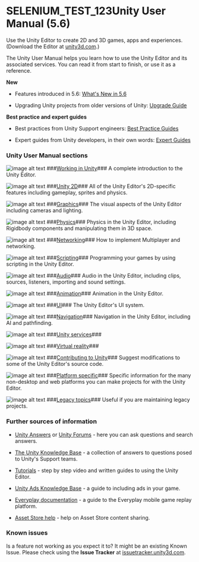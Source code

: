 # SELENIUM_TEST_123Unity User Manual (5.6)

Use the Unity Editor to create 2D and 3D games, apps and experiences. (Download the Editor at [unity3d.com](http://unity3d.com/unity).)

The Unity User Manual helps you learn how to use the Unity Editor and its associated services. You can read it from start to finish, or use it as a reference.

__New__

* Features introduced in 5.6: [What's New in 5.6](http://docs.google.com/WhatsNew56)

* Upgrading Unity projects from older versions of Unity: [Upgrade Guide](http://docs.google.com/UpgradeGuides)

__Best practice and expert guides__

* Best practices from Unity Support engineers: [Best Practice Guides](http://docs.google.com/BestPracticeGuides)

* Expert guides from Unity developers, in their own words: [Expert Guides](http://docs.google.com/ExpertGuides)

### Unity User Manual sections

![image alt text](image_0.jpg) ###[Working in Unity](http://docs.google.com/UnityOverview)### A complete introduction to the Unity Editor.

![image alt text](image_0.jpg) ###[Unity 2D](http://docs.google.com/Unity2D)### All of the Unity Editor's 2D-specific features including gameplay, sprites and physics.

![image alt text](image_0.jpg) ###[Graphics](http://docs.google.com/Graphics)### The visual aspects of the Unity Editor including cameras and lighting.

![image alt text](image_0.jpg) ###[Physics](http://docs.google.com/PhysicsSection)### Physics in the Unity Editor, including Rigidbody components and manipulating them in 3D space.

![image alt text](image_0.jpg) ###[Networking](http://docs.google.com/UNet)### How to implement Multiplayer and networking.

![image alt text](image_0.jpg) ###[Scripting](http://docs.google.com/ScriptingSection)### Programming your games by using scripting in the Unity Editor.

![image alt text](image_0.jpg) ###[Audio](http://docs.google.com/Audio)### Audio in the Unity Editor, including clips, sources, listeners, importing and sound settings.

![image alt text](image_0.jpg) ###[Animation](http://docs.google.com/AnimationSection)### Animation in the Unity Editor.

![image alt text](image_0.jpg) ###[UI](http://docs.google.com/UISystem)### The Unity Editor's UI system.

![image alt text](image_0.jpg) ###[Navigation](http://docs.google.com/Navigation)### Navigation in the Unity Editor, including AI and pathfinding.

![image alt text](image_0.jpg) ###[Unity services](http://docs.google.com/UnityServices)###

![image alt text](image_0.jpg) ###[Virtual reality](http://docs.google.com/VROverview)###

![image alt text](image_0.jpg) ###[Contributing to Unity](http://docs.google.com/ContributingToUnity)### Suggest modifications to some of the Unity Editor's source code.

![image alt text](image_0.jpg) ###[Platform specific](http://docs.google.com/PlatformSpecific)### Specific information for the many non-desktop and web platforms you can make projects for with the Unity Editor.

![image alt text](image_0.jpg) ###[Legacy topics](http://docs.google.com/LegacyTopics)### Useful if you are maintaining legacy projects.

### Further sources of information

* [Unity Answers](http://answers.unity3d.com/) or [Unity Forums](http://forum.unity3d.com/) - here you can ask questions and search answers.

* [The Unity Knowledge Base](https://support.unity3d.com) - a collection of answers to questions posed to Unity's Support teams.

* [Tutorials](http://unity3d.com/learn/tutorials) - step by step video and written guides to using the Unity Editor.

* [Unity Ads Knowledge Base](http://unityads.unity3d.com/help/index) - a guide to including ads in your game.

* [Everyplay documentation](https://developers.everyplay.com/documentation) - a guide to the Everyplay mobile game replay platform.

* [Asset Store help](http://unity3d.com/asset-store/help) - help on Asset Store content sharing.

### Known issues

Is a feature not working as you expect it to? It might be an existing Known Issue. Please check using the __Issue Tracker__ at [issuetracker.unity3d.com](https://issuetracker.unity3d.com).

